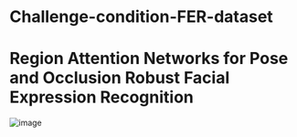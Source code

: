 # Challenge-condition-FER-dataset
# Region Attention Networks for Pose and Occlusion Robust Facial Expression Recognition 

![image](https://github.com/kaiwang960112/Challenge-condition-FER-dataset/raw/master/figs/w_o_pbl.png)
